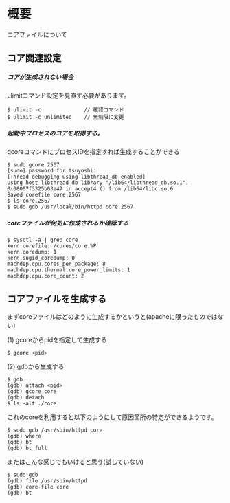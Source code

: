 # 概要
コアファイルについて

## コア関連設定

#####  コアが生成されない場合
ulimitコマンド設定を見直す必要があります。
```
$ ulimit -c              // 確認コマンド
$ ulimit -c unlimited    // 無制限に変更
```

##### 起動中プロセスのコアを取得する。
gcoreコマンドにプロセスIDを指定すれば生成することができる
```
$ sudo gcore 2567
[sudo] password for tsuyoshi: 
[Thread debugging using libthread_db enabled]
Using host libthread_db library "/lib64/libthread_db.so.1".
0x00007f3325b03e47 in accept4 () from /lib64/libc.so.6
Saved corefile core.2567
$ ls core.2567
$ sudo gdb /usr/local/bin/httpd core.2567
```

#####  coreファイルが何処に作成されるか確認する
```
$ sysctl -a | grep core 
kern.corefile: /cores/core.%P
kern.coredump: 1
kern.sugid_coredump: 0
machdep.cpu.cores_per_package: 8
machdep.cpu.thermal.core_power_limits: 1
machdep.cpu.core_count: 2
```

## コアファイルを生成する
まずcoreファイルはどのように生成するかというと(apacheに限ったものではない)

(1) gcoreからpidを指定して生成する
```
$ gcore <pid>
```

(2) gdbから生成する
```
$ gdb
(gdb) attach <pid>
(gdb) gcore core
(gdb) detach
$ ls -alt ./core
```

これのcoreを利用すると以下のようにして原因箇所の特定ができるようです。
```
$ sudo gdb /usr/sbin/httpd core
(gdb) where
(gdb) bt
(gdb) bt full
```

またはこんな感じでもいけると思う(試していない)
```
$ sudo gdb
(gdb) file /usr/sbin/httpd
(gdb) core-file core
(gdb) bt
```


